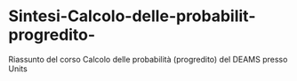 # Sintesi-Calcolo-delle-probabilit-progredito-
Riassunto del corso Calcolo delle probabilità (progredito) del DEAMS presso Units
